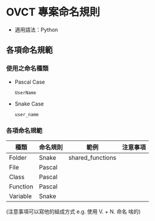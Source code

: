 # OVCT 專案命名規則

* 適用語法：Python

## 各項命名規範
### 使用之命名種類
* Pascal Case
  ```
  UserName
  ```
* Snake Case
  ```
  user_name
  ```
### 各項命名規範
  |種類      						|命名規則  |範例 |注意事項|
  |-------------------------------|---------|-----|-------|
  |Folder  			    	|Snake    |shared_functions |  |
  |File  		  	   		|Pascal   | |  |
  |Class  		  	   	|Pascal   | |  |
  |Function 		 	   	|Pascal   | |  |
  |Variable 		 	   	|Snake   | |  |

(注意事項可以寫他的組成方式 e.g. 使用 V. + N. 命名 啥的)

